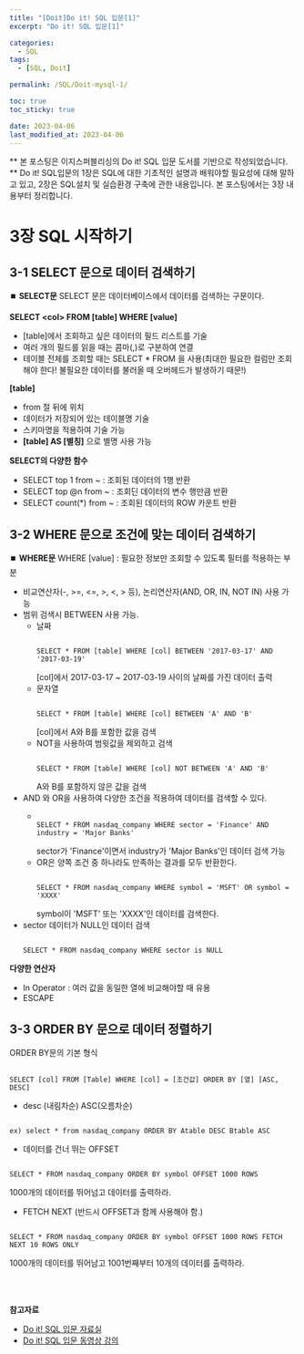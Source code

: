 ```yaml
---
title: "[Doit]Do it! SQL 입문[1]"
excerpt: "Do it! SQL 입문[1]"

categories:
  - SQL
tags:
  - [SQL, Doit]

permalink: /SQL/Doit-mysql-1/

toc: true
toc_sticky: true

date: 2023-04-06
last_modified_at: 2023-04-06
---
```


** 본 포스팅은 이지스퍼블리싱의 Do it! SQL 입문 도서를 기반으로 작성되었습니다. **
Do it! SQL입문의 1장은 SQL에 대한 기초적인 설명과 배워야할 필요성에 대해 말하고 있고, 2장은 SQL설치 및 실습환경 구축에 관한 내용입니다.
본 포스팅에서는 3장 내용부터 정리합니다.

# 3장 SQL 시작하기

## 3-1 SELECT 문으로 데이터 검색하기
⏹️ **SELECT문**
SELECT 문은 데이터베이스에서 데이터를 검색하는 구문이다.

**SELECT \<col> FROM [table] WHERE [value]**
- [table]에서 조회하고 싶은 데이터의 필드 리스트를 기술
- 여러 개의 필드를 읽을 때는 콤마(,)로 구분하여 연결
- 테이블 전체를 조회할 때는 SELECT * FROM 을 사용(최대한 필요한 컬럼만 조회해야 한다! 불필요한 데이터를 불러올 때 오버헤드가 발생하기 때문!)

**[table]**
- from 절 뒤에 위치
- 데이터가 저장되어 있는 테이블명 기술
- 스키마명을 적용하여 기술 가능
- **[table] AS [별칭]** 으로 별명 사용 가능

**SELECT의 다양한 함수**
- SELECT top 1 from ~ : 조회된 데이터의 1행 반환
- SELECT top @n from ~ : 조회딘 데이터의 변수 행만큼 반환
- SELECT count(*) from ~ : 조회된 데이터의 ROW 카운트 반환


## 3-2 WHERE 문으로 조건에 맞는 데이터 검색하기
⏹️ **WHERE문**
WHERE [value] : 필요한 정보만 조회할 수 있도록 필터를 적용하는 부분
- 비교연산자(-, >=, <=, >, <, > 등), 논리연산자(AND, OR, IN, NOT IN) 사용 가능
- 범위 검색시 BETWEEN 사용 가능.
  - 날짜
    <pre><code>
    SELECT * FROM [table] WHERE [col] BETWEEN '2017-03-17' AND '2017-03-19' 
    </code></pre>
    [col]에서 2017-03-17 ~ 2017-03-19 사이의 날짜를 가진 데이터 출력
  - 문자열
    <pre><code>
    SELECT * FROM [table] WHERE [col] BETWEEN 'A' AND 'B'
    </code></pre>
    [col]에서 A와 B를 포함한 값을 검색
  - NOT을 사용하여 범윗값을 제외하고 검색
    <pre><code>
    SELECT * FROM [table] WHERE [col] NOT BETWEEN 'A' AND 'B' 
    </code></pre>
    A와 B를  포함하지 않은 값을 검색
- AND 와 OR을 사용하여 다양한 조건을 적용하여 데이터를 검색할 수 있다.
  - <pre><code>
    SELECT * FROM nasdaq_company WHERE sector = 'Finance' AND industry = 'Major Banks' 
    </code></pre>
    sector가 'Finance'이면서 industry가 'Major Banks'인 데이터 검색 가능
  - OR은 양쪽 조건 중 하나라도 만족하는 결과를 모두 반환한다.     
    <pre><code>
    SELECT * FROM nasdaq_company WHERE symbol = 'MSFT' OR symbol = 'XXXX'
    </code></pre>
    symbol이 'MSFT' 또는 'XXXX'인 데이터를 검색한다.
- sector 데이터가 NULL인 데이터 검색
  <pre><code>
  SELECT * FROM nasdaq_company WHERE sector is NULL
  </code></pre>

**다양한 연산자**
- In Operator : 여러 값을 동일한 열에 비교해야할 때 유용
- ESCAPE

## 3-3 ORDER BY 문으로 데이터 정렬하기

ORDER BY문의 기본 형식
<pre><code>
SELECT [col] FROM [Table] WHERE [col] = [조건값] ORDER BY [열] [ASC, DESC]
</code></pre>
- desc (내림차순) ASC(오름차순)
<pre><code>
ex) select * from nasdaq_company ORDER BY Atable DESC Btable ASC
</code></pre>
- 데이터를 건너 뛰는 OFFSET
<pre><code>
SELECT * FROM nasdaq_company ORDER BY symbol OFFSET 1000 ROWS
</code></pre>
1000개의 데이터를 뛰어넘고 데이터를 출력하라.
- FETCH NEXT (반드시 OFFSET과 함께 사용해야 함.)
<pre><code>
SELECT * FROM nasdaq_company ORDER BY symbol OFFSET 1000 ROWS FETCH NEXT 10 ROWS ONLY
</code></pre>
1000개의 데이터를 뛰어남고 1001번째부터 10개의 데이터를 출력하라.


</br></br>

**참고자료**
- [Do it! SQL 입문 자료실](http://www.easyspub.co.kr/30_Menu/DataList/PUB)
- [Do it! SQL 입문 동영상 강의](https://youtube.com/playlist?list=PLG7te9eYUi7usbPInfbh24eE3lsbjGxRw)